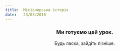 ```yaml
---
title:  Місіонерська історія
date:   23/03/2018
---
```


### <center>Ми готуємо цей урок.</center>
<center>Будь ласка, зайдіть пізніше.</center>